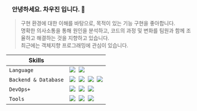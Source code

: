 
### &nbsp;&nbsp;&nbsp; 안녕하세요. 차우진 입니다. 👋
> 구현 환경에 대한 이해를 바탕으로, 목적이 있는 기능 구현을 좋아합니다.<br>
명확한 의사소통을 통해 원인을 분석하고, 코드의 과정 및 변화를 팀원과 함께 조율하고 해결하는 것을 지향하고 있습니다.<br>
최근에는 객체지향 프로그래밍에 관심이 있습니다.


| <b>Skills</b>    |                                         |
| ------------ | -------------------------------------------------- |
| `Language` | <img src="https://img.shields.io/badge/JavaScript-F7DF1E?style=for-the-badge&logo=JavaScript&logoColor=white"> &nbsp;<img src="https://img.shields.io/badge/TypeScript-3178C6?style=for-the-badge&logo=TypeScript&logoColor=white">                  |
| `Backend & Database`   | <img src="https://img.shields.io/badge/Node.js-339933?style=for-the-badge&logo=Node.js&logoColor=white">&nbsp; <img src="https://img.shields.io/badge/Express.js-E2E2E2?style=for-the-badge&logo=Express.js&logoColor=white">&nbsp; <img src="https://img.shields.io/badge/NestJS-E0234E?style=for-the-badge&logo=NestJS&logoColor=white">&nbsp;  <img src="https://img.shields.io/badge/MySQL-4479A1?style=for-the-badge&logo=MySQL&logoColor=white"> |
| `DevOps+`   | <img src="https://img.shields.io/badge/Amazon EC2-232F3E?style=for-the-badge&logo=Amazon EC2&logoColor=FF6C37">&nbsp; <img src="https://img.shields.io/badge/ubuntu-E95420?style=for-the-badge&logo=ubuntu&logoColor=white">&nbsp; <img src="https://img.shields.io/badge/Docker-2496ED?style=for-the-badge&logo=Docker&logoColor=white">|
| `Tools`   |<img src="https://img.shields.io/badge/Swagger-172B4D?style=for-the-badge&logo=Swagger&logoColor=85EA2D">&nbsp; <img src="https://img.shields.io/badge/Notion-000000?style=for-the-badge&logo=Notion&logoColor=white">&nbsp; <img src="https://img.shields.io/badge/Visual Studio Code-007ACC?style=for-the-badge&logo=Visual Studio Code&logoColor=white">

